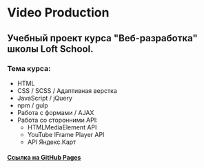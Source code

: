 # Video Production
## Учебный проект курса "Веб-разработка" школы Loft School.

### Тема курса:
* HTML
* CSS / SCSS / Адаптивная верстка
* JavaScript / jQuery
* npm / gulp
* Работа с формами / AJAX
* Работа со сторонними API:
  * HTMLMediaElement API
  * YouTube IFrame Player API
  * API Яндекс.Карт


#### [Ссылка на GitHub Pages](https://fanis-rakhmatullin.github.io/CHOCCO/dist/)




